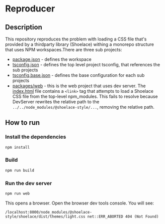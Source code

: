 # Reproducer

## Description

This repository reproduces the problem with loading a CSS file that's provided by a thirdparty library (Shoelace) withing a monorepo structure that uses NPM workspaces.There are three sub projects:

* [package.json](./package.json) - defines the workspace
* [tsconfig.json](./tsconfig.json) - defines the top level project tsconfig, that references the sub projects
* [tsconfig.base.json](./tsconfig.base.json) - defines the base configuration for each sub projects
* [packages/web](./packages/web/) - this is the web project that uses dev server. The [index.html](./packages/web/index.html) file contains a `<link>` tag that attempts to load a Shoelace CSS file from the top-level npm_modules. This fails to resolve because DevServer rewrites the relative path to the `../../node_modules/@shoelace-style/...`, removing the relative path.

## How to run

### Install the dependencies

```bash
npm install
```

### Build

```bash
npm run build
```

### Run the dev server

```bash
npm run web
```

This opens a browser. Open the browser dev tools console. You will see:

```
/localhost:8000/node_modules/@shoelace-style/shoelace/dist/themes/light.css net::ERR_ABORTED 404 (Not Found)
```
